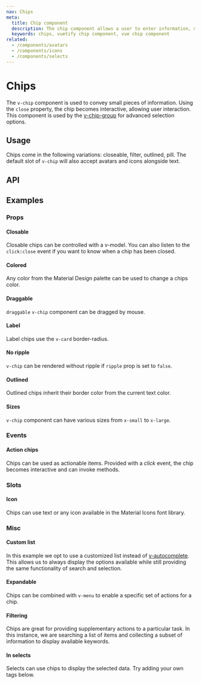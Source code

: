 ```yaml
---
nav: Chips
meta:
  title: Chip component
  description: The chip component allows a user to enter information, make selections, filter content or trigger actions.
  keywords: chips, vuetify chip component, vue chip component
related:
  - /components/avatars
  - /components/icons
  - /components/selects
---
```


# Chips

The `v-chip` component is used to convey small pieces of information. Using the `close` property, the chip becomes interactive, allowing user interaction. This component is used by the [v-chip-group](/components/chip-groups) for advanced selection options.

<entry-ad />

## Usage

Chips come in the following variations: closeable, filter, outlined, pill. The default slot of `v-chip` will also accept avatars and icons alongside text.

<usage name="v-chip" />

## API

<api-inline />

## Examples

### Props

#### Closable

Closable chips can be controlled with a v-model. You can also listen to the `click:close` event if you want to know when a chip has been closed.

<example file="v-chip/prop-closable" />

#### Colored

Any color from the Material Design palette can be used to change a chips color.

<example file="v-chip/prop-colored" />

#### Draggable

`draggable` `v-chip` component can be dragged by mouse.

<example file="v-chip/prop-draggable" />

<!-- #### Filter

`v-chip` component has `filter` option which shows an additional icon to you if chip is active. It can be customized using `filter-icon`.

<example file="v-chip/prop-filter" /> -->

#### Label

Label chips use the `v-card` border-radius.

<example file="v-chip/prop-label" />

#### No ripple

`v-chip` can be rendered without ripple if `ripple` prop is set to `false`.

<example file="v-chip/prop-no-ripple" />

#### Outlined

Outlined chips inherit their border color from the current text color.

<example file="v-chip/prop-outlined" />

#### Sizes

`v-chip` component can have various sizes from `x-small` to `x-large`.

<example file="v-chip/prop-sizes" />

### Events

#### Action chips

Chips can be used as actionable items. Provided with a _click_ event, the chip becomes interactive and can invoke methods.

<example file="v-chip/event-action-chips" />

### Slots

#### Icon

Chips can use text or any icon available in the Material Icons font library.

<example file="v-chip/slot-icon" />

### Misc

#### Custom list

In this example we opt to use a customized list instead of [v-autocomplete](/components/autocompletes). This allows us to always display the options available while still providing the same functionality of search and selection.

<example file="v-chip/misc-custom-list" />

#### Expandable

Chips can be combined with `v-menu` to enable a specific set of actions for a chip.

<example file="v-chip/misc-expandable" />

#### Filtering

Chips are great for providing supplementary actions to a particular task. In this instance, we are searching a list of items and collecting a subset of information to display available keywords.

<example file="v-chip/misc-filtering" />

#### In selects

Selects can use chips to display the selected data. Try adding your own tags below.

<example file="v-chip/misc-in-selects" />

<backmatter />
